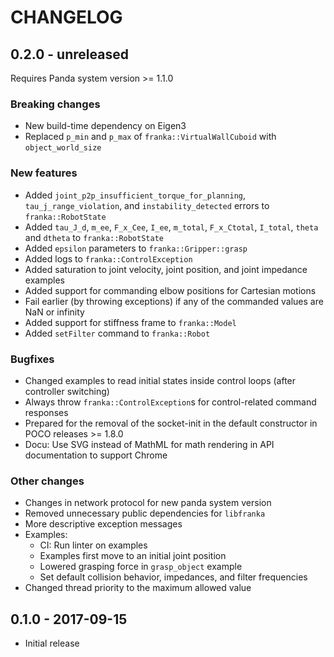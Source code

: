 # CHANGELOG

## 0.2.0 - unreleased

Requires Panda system version >= 1.1.0

### Breaking changes

  * New build-time dependency on Eigen3
  * Replaced `p_min` and `p_max` of `franka::VirtualWallCuboid` with `object_world_size`

### New features

  * Added `joint_p2p_insufficient_torque_for_planning`, `tau_j_range_violation`, and
    `instability_detected` errors to `franka::RobotState`
  * Added `tau_J_d`, `m_ee`, `F_x_Cee`, `I_ee`, `m_total`, `F_x_Ctotal`, `I_total`,
    `theta` and `dtheta` to `franka::RobotState`
  * Added `epsilon` parameters to `franka::Gripper::grasp`
  * Added logs to `franka::ControlException`
  * Added saturation to joint velocity, joint position, and joint impedance examples
  * Added support for commanding elbow positions for Cartesian motions
  * Fail earlier (by throwing exceptions) if any of the commanded values are NaN or infinity
  * Added support for stiffness frame to `franka::Model`
  * Added `setFilter` command to `franka::Robot`

### Bugfixes

  * Changed examples to read initial states inside control loops (after controller switching)
  * Always throw `franka::ControlException`s for control-related command responses
  * Prepared for the removal of the socket-init in the default constructor in POCO releases >= 1.8.0
  * Docu: Use SVG instead of MathML for math rendering in API documentation to support Chrome

### Other changes

  * Changes in network protocol for new panda system version
  * Removed unnecessary public dependencies for `libfranka`
  * More descriptive exception messages
  * Examples:
    * CI: Run linter on examples
    * Examples first move to an initial joint position
    * Lowered grasping force in `grasp_object` example
    * Set default collision behavior, impedances, and filter frequencies
  * Changed thread priority to the maximum allowed value

## 0.1.0 - 2017-09-15

  * Initial release

